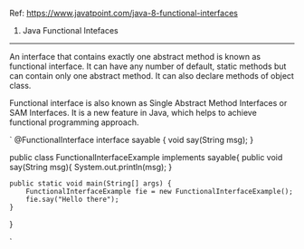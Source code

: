 Ref: https://www.javatpoint.com/java-8-functional-interfaces

1. Java Functional Intefaces
--------------------
An interface that contains exactly one abstract method is known as functional interface. It can have any number of default,
static methods but can contain only one abstract method. It can also declare methods of object class.

Functional interface is also known as Single Abstract Method Interfaces or SAM Interfaces. It is a new feature in Java,
which helps to achieve functional programming approach.

`
@FunctionalInterface
interface sayable {
    void say(String msg);
}

public class FunctionalInterfaceExample implements sayable{
    public void say(String msg){
        System.out.println(msg);
    }

    public static void main(String[] args) {
        FunctionalInterfaceExample fie = new FunctionalInterfaceExample();
        fie.say("Hello there");
    }
}

`

